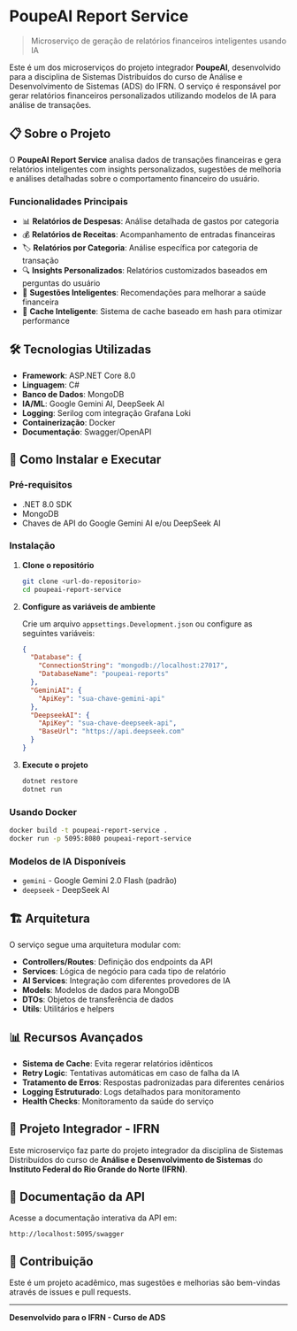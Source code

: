 # PoupeAI Report Service

> Microserviço de geração de relatórios financeiros inteligentes usando IA

Este é um dos microserviços do projeto integrador **PoupeAI**, desenvolvido para a disciplina de Sistemas Distribuídos do curso de Análise e Desenvolvimento de Sistemas (ADS) do IFRN. O serviço é responsável por gerar relatórios financeiros personalizados utilizando modelos de IA para análise de transações.

## 📋 Sobre o Projeto

O **PoupeAI Report Service** analisa dados de transações financeiras e gera relatórios inteligentes com insights personalizados, sugestões de melhoria e análises detalhadas sobre o comportamento financeiro do usuário.

### Funcionalidades Principais

- 📊 **Relatórios de Despesas**: Análise detalhada de gastos por categoria
- 💰 **Relatórios de Receitas**: Acompanhamento de entradas financeiras
- 🏷️ **Relatórios por Categoria**: Análise específica por categoria de transação
- 🔍 **Insights Personalizados**: Relatórios customizados baseados em perguntas do usuário
- 🎯 **Sugestões Inteligentes**: Recomendações para melhorar a saúde financeira
- 💾 **Cache Inteligente**: Sistema de cache baseado em hash para otimizar performance

## 🛠️ Tecnologias Utilizadas

- **Framework**: ASP.NET Core 8.0
- **Linguagem**: C#
- **Banco de Dados**: MongoDB
- **IA/ML**: Google Gemini AI, DeepSeek AI
- **Logging**: Serilog com integração Grafana Loki
- **Containerização**: Docker
- **Documentação**: Swagger/OpenAPI

## 🚀 Como Instalar e Executar

### Pré-requisitos

- .NET 8.0 SDK
- MongoDB
- Chaves de API do Google Gemini AI e/ou DeepSeek AI

### Instalação

1. **Clone o repositório**
   ```bash
   git clone <url-do-repositorio>
   cd poupeai-report-service
   ```

2. **Configure as variáveis de ambiente**
   
   Crie um arquivo `appsettings.Development.json` ou configure as seguintes variáveis:
   ```json
   {
     "Database": {
       "ConnectionString": "mongodb://localhost:27017",
       "DatabaseName": "poupeai-reports"
     },
     "GeminiAI": {
       "ApiKey": "sua-chave-gemini-api"
     },
     "DeepseekAI": {
       "ApiKey": "sua-chave-deepseek-api",
       "BaseUrl": "https://api.deepseek.com"
     }
   }
   ```

3. **Execute o projeto**
   ```bash
   dotnet restore
   dotnet run
   ```

### Usando Docker

```bash
docker build -t poupeai-report-service .
docker run -p 5095:8080 poupeai-report-service
```

### Modelos de IA Disponíveis

- `gemini` - Google Gemini 2.0 Flash (padrão)
- `deepseek` - DeepSeek AI

## 🏗️ Arquitetura

O serviço segue uma arquitetura modular com:

- **Controllers/Routes**: Definição dos endpoints da API
- **Services**: Lógica de negócio para cada tipo de relatório
- **AI Services**: Integração com diferentes provedores de IA
- **Models**: Modelos de dados para MongoDB
- **DTOs**: Objetos de transferência de dados
- **Utils**: Utilitários e helpers

## 📊 Recursos Avançados

- **Sistema de Cache**: Evita regerar relatórios idênticos
- **Retry Logic**: Tentativas automáticas em caso de falha da IA
- **Tratamento de Erros**: Respostas padronizadas para diferentes cenários
- **Logging Estruturado**: Logs detalhados para monitoramento
- **Health Checks**: Monitoramento da saúde do serviço

## 🤝 Projeto Integrador - IFRN

Este microserviço faz parte do projeto integrador da disciplina de Sistemas Distribuídos do curso de **Análise e Desenvolvimento de Sistemas** do **Instituto Federal do Rio Grande do Norte (IFRN)**.

## 📝 Documentação da API

Acesse a documentação interativa da API em:
```
http://localhost:5095/swagger
```

## 🐛 Contribuição

Este é um projeto acadêmico, mas sugestões e melhorias são bem-vindas através de issues e pull requests.

---

**Desenvolvido para o IFRN - Curso de ADS**
